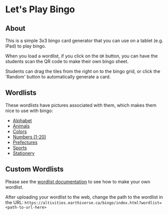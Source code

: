 # Let's Play Bingo

## About

This is a simple 3x3 bingo card generator that you can use on a tablet (e.g. iPad) to play bingo.

When you load a wordlist, if you click on the `QR` button, you can have the students scan the QR code to make their own bingo sheet.

Students can drag the tiles from the right on to the bingo grid, or click the 'Random' button to automatically generate a card.

## Wordlists

These wordlists have pictures associated with them, which makes them nice to use with bingo:

* [Alphabet](https://altivities.earthiverse.ca/bingo/index.html?wordlist=../wordlists/General/alphabet.json)
* [Animals](https://altivities.earthiverse.ca/bingo/index.html?wordlist=../wordlists/General/animals.json)
* [Colors](https://altivities.earthiverse.ca/bingo/index.html?wordlist=../wordlists/General/colors.json)
* [Numbers (1-20)](https://altivities.earthiverse.ca/bingo/?wordlist=../wordlists/General/numbers.json)
* [Prefectures](https://altivities.earthiverse.ca/bingo/index.html?wordlist=../wordlists/Hepburn/prefectures.json)
* [Sports](https://altivities.earthiverse.ca/bingo/index.html?wordlist=../wordlists/General/sports.json)
* [Stationery](https://altivities.earthiverse.ca/bingo/index.html?wordlist=../wordlists/General/stationery.json)

## Custom Wordlists

Please see the [wordlist documentation](../wordlists/) to see how to make your own wordlist.

After uploading your wordlist to the web, change the path to the wordlist in the URL: `https://altivities.earthiverse.ca/bingo/index.html?wordlist=<path-to-url-here>`
